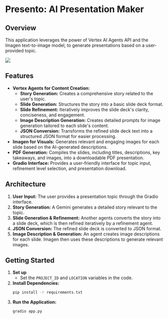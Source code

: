 # Presento: AI Presentation Maker

## Overview

This application leverages the power of Vertex AI Agents API and the Imagen text-to-image model, to generate presentations based on a user-provided topic. 

![](Learn2Learn.gif)

## Features

* **Vertex Agents for Content Creation:**  
    * **Story Generation:** Creates a comprehensive story related to the user's topic.
    * **Slide Generation:** Structures the story into a basic slide deck format.
    * **Slide Refinement:** Iteratively improves the slide deck's clarity, conciseness, and engagement.
    * **Image Description Generation:** Creates detailed prompts for image generation tailored to each slide's content.
    * **JSON Conversion:**  Transforms the refined slide deck text into a structured JSON format for easier processing.
* **Imagen for Visuals:**  Generates relevant and engaging images for each slide based on the AI-generated descriptions.
* **PDF Generation:** Compiles the slides, including titles, descriptions, key takeaways, and images, into a downloadable PDF presentation.
* **Gradio Interface:**  Provides a user-friendly interface for topic input, refinement level selection, and presentation download.

## Architecture

1. **User Input:** The user provides a presentation topic through the Gradio interface.
2. **Story Generation:** A Gemini generates a detailed story relevant to the topic.
3. **Slide Generation & Refinement:**  Another agents converts the story into a slide deck, which is then refined iteratively by a  refinement agent.
4. **JSON Conversion:** The refined slide deck is converted to JSON format.
5. **Image Description & Generation:** An agent creates image descriptions for each slide. Imagen then uses these descriptions to generate relevant images.


## Getting Started

1. **Set up**
   - Set the `PROJECT_ID` and `LOCATION` variables in the code.
2. **Install Dependencies:**
   ```bash
   pip install -r requirements.txt
   ```
3. **Run the Application:**
   ```bash
   gradio app.py 
   ```

